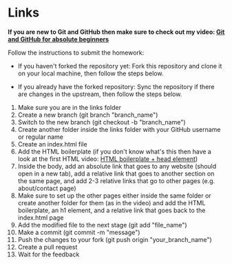 # Links

**If you are new to Git and GitHub then make sure to check out my video: [Git and GitHub for absolute beginners](https://youtu.be/WaAsfuVDJ_U?si=q4UFgWQH-uWIMBUu)**

Follow the instructions to submit the homework:

- If you haven't forked the repository yet:
  Fork this repository and clone it on your local machine, then follow the steps below.
   
- If you already have the forked repository:
Sync the repository if there are changes in the upstream, then follow the steps below.


1. Make sure you are in the links folder
1. Create a new branch (git branch "branch_name")
2. Switch to the new branch (git checkout -b "branch_name")
3. Create another folder inside the links folder with your GitHub username or regular name
4. Create an index.html file
5. Add the HTML boilerplate (if you don't know what's this then have a look at the first HTML video: [HTML boilerplate + head element](https://youtu.be/q989wUBLq-4?si=xSPezy-hjJAWBXd3))
6. Inside the body, add an absolute link that goes to any website (should open in a new tab), add a relative link that goes to another section on the same page, and add 2-3 relative links that go to other pages (e.g. about/contact page)
7. Make sure to set up the other pages either inside the same folder or create another folder for them (as in the video) and add the HTML boilerplate, an h1 element, and a relative link that goes back to the index.html page
8. Add the modified file to the next stage (git add "file_name")
9. Make a commit (git commit -m "message")
10. Push the changes to your fork (git push origin "your_branch_name")
11. Create a pull request
12. Wait for the feedback
